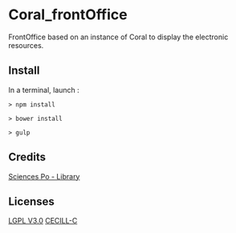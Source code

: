 # Coral_frontOffice
FrontOffice based on an instance of Coral to display the electronic resources.

## Install
In a terminal, launch :

`> npm install`

`> bower install`

`> gulp`


## Credits
[Sciences Po - Library](http://www.sciencespo.fr/bibliotheque/en)


## Licenses
[LGPL V3.0](http://www.gnu.org/licenses/lgpl.txt "LGPL V3.0")
[CECILL-C](http://www.cecill.info/licences/Licence_CeCILL-C_V1-fr.html "CECILL-C")
